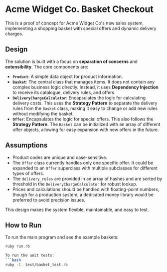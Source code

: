 # Acme Widget Co. Basket Checkout

This is a proof of concept for Acme Widget Co's new sales system, implementing a shopping basket with special offers and dynamic delivery charges.

## Design
The solution is built with a focus on **separation of concerns** and **extensibility**. The core components are:
* **`Product`**: A simple data object for product information.
* **`Basket`**: The central class that manages items. It does not contain any complex business logic directly. Instead, it uses **Dependency Injection** to receive its catalogue, delivery rules, and offers.
* **`DeliveryChargeCalculator`**: Encapsulates the logic for calculating delivery costs. This uses the **Strategy Pattern** to separate the delivery rules from the `Basket` class, making it easy to change or add new rules without modifying the basket.
* **`Offer`**: Encapsulates the logic for special offers. This also follows the **Strategy Pattern**. The `Basket` can be initialized with an array of different offer objects, allowing for easy expansion with new offers in the future.


## Assumptions
* Product codes are unique and case-sensitive.
* The `Offer` class currently handles only one specific offer. It could be expanded to an `Offer` superclass with multiple subclasses for different types of offers.
* The `delivery_rules` are provided in an array of hashes and are sorted by threshold in the `DeliveryChargeCalculator` for robust lookup.
* Prices and calculations should be handled with floating-point numbers, though for a production system, a dedicated money library would be preferred to avoid precision issues.

This design makes the system flexible, maintainable, and easy to test.

## How to Run
To run the main program and see the example baskets:
```bash
ruby run.rb

To run the unit tests:
```bash
ruby -I. test/basket_test.rb

